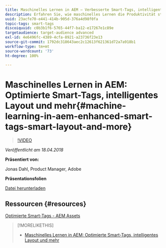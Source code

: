 ```yaml
---
title: Maschinelles Lernen in AEM – Verbesserte Smart-Tags, intelligentes Layout und mehr
description: Erfahren Sie, wie maschinelles Lernen die Produktivität steigert und neue Anwendungsfälle in Experience Manager 6.4 freischaltet.
uuid: 23acfe70-e441-414b-905d-376a4d98f0fa
topic-tags: smart-tags
discoiquuid: c0b3b1f6-5765-44f7-ba12-e17267e1c89e
targetaudience: target-audience advanced
exl-id: 4e6496fc-4389-4cfa-8921-a23736f23e13
source-git-commit: 1792dc318643aec2c12613f621361d72a7a918b1
workflow-type: tm+mt
source-wordcount: '73'
ht-degree: 100%

---
```


# Maschinelles Lernen in AEM: Optimierte Smart-Tags, intelligentes Layout und mehr{#machine-learning-in-aem-enhanced-smart-tags-smart-layout-and-more}

>[!VIDEO](https://video.tv.adobe.com/v/22255/?quality=9)

*Veröffentlicht am 18.04.2018*

**Präsentiert von:**

Jonas Dahl, Product Manager, Adobe

**Präsentationsfolien**

[Datei herunterladen](assets/aem+gems+ml+and+ai+in+aem+4+17+18.pdf)

## Ressourcen {#resources}

[Optimierte Smart-Tags - AEM Assets](https://helpx.adobe.com/de/experience-manager/6-4/assets/using/enhanced-smart-tags.html)

<!--
[Get back to the Overview](https://helpx.adobe.com/experience-manager/kt/eseminars/gems/aem-index.html)
-->

>[!MORELIKETHIS]
>
>* [Maschinelles Lernen in AEM: Optimierte Smart-Tags, intelligentes Layout und mehr](aem-machine-learning.md)
